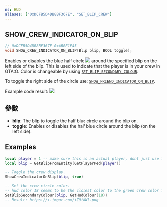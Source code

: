 ```yaml
---
ns: HUD
aliases: ["0xDCFB5D4DB8BF367E", "SET_BLIP_CREW"]
---
```

## SHOW_CREW_INDICATOR_ON_BLIP

```c
// 0xDCFB5D4DB8BF367E 0xABBE1E45
void SHOW_CREW_INDICATOR_ON_BLIP(Blip blip, BOOL toggle);
```

Enables or disables the blue half circle ![](https://i.imgur.com/iZes9Ec.png) around the specified blip on the left side of the blip. This is used to indicate that the player is in your crew in GTA:O. Color is changeable by using [`SET_BLIP_SECONDARY_COLOUR`](#_0x14892474891E09EB).

To toggle the right side of the circle use: [`SHOW_FRIEND_INDICATOR_ON_BLIP`](#_0x23C3EB807312F01A).

Example code result:
![](https://i.imgur.com/iZ9tNWl.png)

## 參數
* **blip**: The blip to toggle the half blue circle around the blip on.
* **toggle**: Enables or disables the half blue circle around the blip (on the left side).

## Examples
```lua
local player = 1 -- make sure this is an actual player, dont just use this example code!
local blip = GetBlipFromEntity(GetPlayerPed(player))

-- Toggle the crew display.
ShowCrewIndicatorOnBlip(blip, true)

-- Set the crew circle color.
-- hud color 18 seems to be the closest color to the green crew color from GTA:O.
SetBlipSecondaryColour(blip, GetHudColour(18))
-- Result: https://i.imgur.com/iZ9tNWl.png
```
